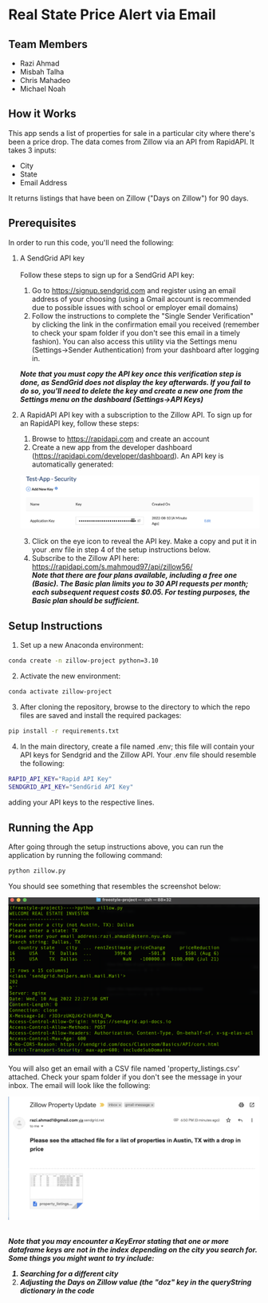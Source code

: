 # Real State Price Alert via Email

## Team Members
- Razi Ahmad
- Misbah Talha
- Chris Mahadeo
- Michael Noah

## How it Works

This app sends a list of properties for sale in a particular city where there's been a price drop. The data comes from Zillow via an API from RapidAPI. It takes 3 inputs:
- City
- State
- Email Address

It returns listings that have been on Zillow ("Days on Zillow") for 90 days.

## Prerequisites
In order to run this code, you'll need the following:

1. A SendGrid API key
<br><br>
Follow these steps to sign up for a SendGrid API key:

    1. Go to https://signup.sendgrid.com and register using an email address of your choosing (using a Gmail account is recommended due to possible issues with school or employer email domains)
    2. Follow the instructions to complete the "Single Sender Verification" by clicking the link in the confirmation email you received (remember to check your spam folder if you don't see this email in a timely fashion). You can also access this utility via the Settings menu (Settings->Sender Authentication) from your dashboard after logging in.

    <strong><em>Note that you must copy the API key once this verification step is done, as SendGrid does not display the key afterwards. If you fail to do so, you'll need to delete the key and create a new one from the Settings menu on the dashboard (Settings->API Keys)</em></strong>
2. A RapidAPI API key with a subscription to the Zillow API. To sign up for an RapidAPI key, follow these steps:

    1. Browse to https://rapidapi.com and create an account
    2. Create a new app from the developer dashboard (https://rapidapi.com/developer/dashboard). An API key is automatically generated:
    
    ![RapidAPI API Key Screenshot](https://github.com/nyusternra271/miscellaneous/blob/main/rapidapi-key-screenshot.png)
    
    3. Click on the eye icon to reveal the API key. Make a copy and put it in your .env file in step 4 of the setup instructions below.
    4. Subscribe to the Zillow API here: https://rapidapi.com/s.mahmoud97/api/zillow56/
<br><strong><em> Note that there are four plans available, including a free one (Basic). The Basic plan limits you to 30 API requests per month; each subsequent request costs $0.05. For testing purposes, the Basic plan should be sufficient.</em></strong>
## Setup Instructions

1. Set up a new Anaconda environment:
```sh
conda create -n zillow-project python=3.10
```
2. Activate the new environment:
```sh
conda activate zillow-project
```
3. After cloning the repository, browse to the directory to which the repo files are saved and install the required packages:

```sh
pip install -r requirements.txt
```

4. In the main directory, create a file named .env; this file will contain your API keys for Sendgrid and the Zillow API. Your .env file should resemble the following:
```sh
RAPID_API_KEY="Rapid API Key"
SENDGRID_API_KEY="SendGrid API Key"
```
adding your API keys to the respective lines.

## Running the App

After going through the setup instructions above, you can run the application by running the following command:

```sh
python zillow.py
```
You should see something that resembles the screenshot below:

![Zillow App Screenshot](https://github.com/nyusternra271/miscellaneous/blob/main/run-zillow-app-screenshot.png)

You will also get an email with a CSV file named 'property_listings.csv' attached. Check your spam folder if you don't see the message in your inbox. The email will look like the following:

![Zillow App Email](https://github.com/nyusternra271/miscellaneous/blob/main/zillow_app_email.png)

<strong><br><em>Note that you may encounter a KeyError stating that one or more dataframe keys are not in the index depending on the city you search for. Some things you might want to try include:

1. Searching for a different city
2. Adjusting the Days on Zillow value (the "doz" key in the queryString dictionary in the code 
</em></strong>
